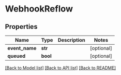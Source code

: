 # WebhookReflow

## Properties
Name | Type | Description | Notes
------------ | ------------- | ------------- | -------------
**event_name** | **str** |  | [optional] 
**queued** | **bool** |  | [optional] 

[[Back to Model list]](../README.md#documentation-for-models) [[Back to API list]](../README.md#documentation-for-api-endpoints) [[Back to README]](../README.md)


